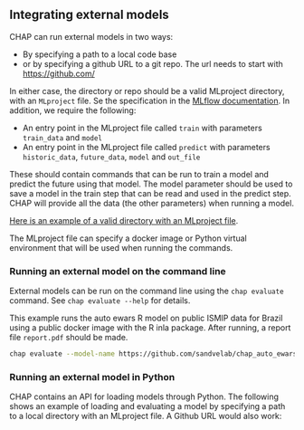 ## Integrating external models

CHAP can run external models in two ways:

- By specifying a path to a local code base
- or by specifying a github URL to a git repo. The url needs to start with https://github.com/

In either case, the directory or repo should be a valid MLproject directory, with an `MLproject` file. Se the specification in the [MLflow documentation](https://www.mlflow.org/docs/latest/projects.html#project-format). In addition, we require the following:

- An entry point in the MLproject file called `train` with parameters `train_data` and `model`
- An entry point in the MLproject file called `predict` with parameters `historic_data`, `future_data`, `model` and `out_file`

These should contain commands that can be run to train a model and predict the future using that model. The model parameter should be used to save a model in the train step that can be read and used in the predict step. CHAP will provide all the data (the other parameters) when running a model.

[Here is an example of a valid directory with an MLproject file](https://github.com/dhis2/chap-core/tree/dev/external_models/naive_python_model_with_mlproject_file).


The MLproject file can specify a docker image or Python virtual environment that will be used when running the commands.


### Running an external model on the command line
External models can be run on the command line using the `chap evaluate` command. See `chap evaluate --help` for details.

This example runs the auto ewars R model on public ISMIP data for Brazil using a public docker image with the R inla package. After running, a report file `report.pdf` should be made.

```bash
chap evaluate --model-name https://github.com/sandvelab/chap_auto_ewars --dataset-name ISIMIP_dengue_harmonized --max-splits 3 --dataset-country brazil
```


### Running an external model in Python
CHAP contains an API for loading models through Python. The following shows an example of loading and evaluating a model by specifying a path to a local directory with an MLproject file. A Github URL would also work:

```python

```
